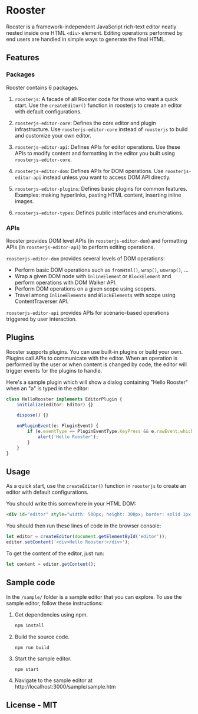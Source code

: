 # Rooster

Rooster is a framework-independent JavaScript rich-text editor neatly nested
inside one HTML `<div>` element. Editing operations performed by end users are
handled in simple ways to generate the final HTML.

## Features

### Packages

Rooster contains 6 packages.

1. `roosterjs`:
   A facade of all Rooster code for those who want a quick start. Use the
   `createEditor()` function in roosterjs to create an editor with default
   configurations.

2. `roosterjs-editor-core`:
   Defines the core editor and plugin infrastructure. Use `roosterjs-editor-core`
   instead of `roosterjs` to build and customize your own editor.

3. `roosterjs-editor-api`:
   Defines APIs for editor operations. Use these APIs to modify content and
   formatting in the editor you built using `roosterjs-editor-core`.

4. `roosterjs-editor-dom`:
   Defines APIs for DOM operations. Use `roosterjs-editor-api` instead unless
   you want to access DOM API directly.

5. `roosterjs-editor-plugins`:
   Defines basic plugins for common features. Examples: making hyperlinks,
   pasting HTML content, inserting inline images.

6. `roosterjs-editor-types`:
   Defines public interfaces and enumerations.

### APIs

Rooster provides DOM level APIs (in `roosterjs-editor-dom`) and formatting APIs
(in `roosterjs-editor-api`) to perform editing operations.

`roosterjs-editor-dom` provides several levels of DOM operations:

-   Perform basic DOM operations such as `fromHtml()`, `wrap()`, `unwrap()`, ...
-   Wrap a given DOM node with `InlineElemen`t or `BlockElement` and perform
    operations with DOM Walker API.
-   Perform DOM operations on a given scope using scopers.
-   Travel among `InlineElements` and `BlockElements` with scope using
    ContentTraverser API.

`roosterjs-editor-api` provides APIs for scenario-based operations triggered by
user interaction.

## Plugins

Rooster supports plugins. You can use built-in plugins or build your own.
Plugins call APIs to communicate with the editor. When an operation is
performed by the user or when content is changed by code, the editor will
trigger events for the plugins to handle.

Here's a sample plugin which will show a dialog containing "Hello Rooster" when
an "a" is typed in the editor:

```typescript
class HelloRooster implements EditorPlugin {
    initialize(editor: Editor) {}

    dispose() {}

    onPluginEvent(e: PluginEvent) {
        if (e.eventType == PluginEventType.KeyPress && e.rawEvent.which == 65) {
            alert('Hello Rooster');
        }
    }
}
```

## Usage

As a quick start, use the `createEditor()` function in `roosterjs` to create an
editor with default configurations.

You should write this somewhere in your HTML DOM:

```html
<div id="editor" style="width: 500px; height: 300px; border: solid 1px black"></div>
```

You should then run these lines of code in the browser console:

```javascript
let editor = createEditor(document.getElementById('editor'));
editor.setContent('<div>Hello Rooster!</div>');
```

To get the content of the editor, just run:

```javascript
let content = editor.getContent();
```

## Sample code

In the `/sample/` folder is a sample editor that you can explore.
To use the sample editor, follow these instructions:

1. Get dependencies using npm.

    ```cmd
    npm install
    ```

2. Build the source code.

    ```
    npm run build
    ```

3. Start the sample editor.

    ```
    npm start
    ```

4. Navigate to the sample editor at http://localhost:3000/sample/sample.htm

## License - MIT
